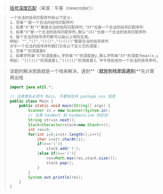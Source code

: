 > [括号深度匹配](![image-20250730210820615](C:\Users\35543\AppData\Roaming\Typora\typora-user-images\image-20250730210820615.png))（来源：牛客（newcoder））

> ```markdown
> 一个合法的括号匹配序列有以下定义:
> 1、空串""是一个合法的括号匹配序列
> 2、如果"X"和"Y"都是合法的括号匹配序列,"XY"也是一个合法的括号匹配序列
> 3、如果"X"是一个合法的括号匹配序列,那么"(X)"也是一个合法的括号匹配序列
> 4、每个合法的括号序列都可以由以上规则生成。
> 例如: "","()","()()","((()))"都是合法的括号序列
> 对于一个合法的括号序列我们又有以下定义它的深度:
> 1、空串""的深度是0
> 2、如果字符串"X"的深度是x,字符串"Y"的深度是y,那么字符串"XY"的深度为max(x,y) 3、如果"X"的深度是x,那么字符串"(X)"的深度是x+1
> 例如: "()()()"的深度是1,"((()))"的深度是3。牛牛现在给你一个合法的括号序列,需要你计算出其深度。
> ```
>
> 

> 该题的解决思路就是一个栈来解决，遇到**（**就放到栈里面遇到**)**先计算再出栈
>
> ```java
> import java.util.*;
> 
> // 注意类名必须为 Main, 不要有任何 package xxx 信息
> public class Main {
>     public static void main(String[] args) {
>         Scanner in = new Scanner(System.in);
>         // 注意 hasNext 和 hasNextLine 的区别
>         String str=in.next();
>         Stack<Character>stack=new Stack<>();
>         int res=0;
>         for(int i=0;i<str.length();i++){
>             char c=str.charAt(i);
>             if(c=='('){
>                 stack.add('(');
>             }else if(c==')'){
>                 res=Math.max(res,stack.size());
>                 stack.pop();
>             }
>         }
>         System.out.println(res);
>     }
> }
> ```
>
> 